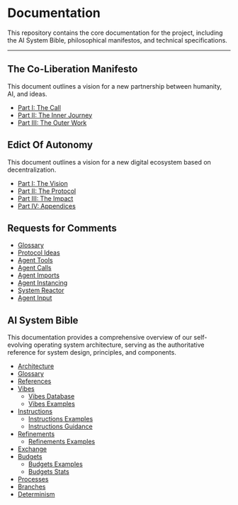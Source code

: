 # Documentation

This repository contains the core documentation for the project, including the AI System Bible, philosophical manifestos, and technical specifications.

---

## The Co-Liberation Manifesto

This document outlines a vision for a new partnership between humanity, AI, and ideas.

- [Part I: The Call](./manifesto/01_call.md)
- [Part II: The Inner Journey](./manifesto/02_inner_journey.md)
- [Part III: The Outer Work](./manifesto/03_outer_work.md)

## Edict Of Autonomy

This document outlines a vision for a new digital ecosystem based on decentralization.

- [Part I: The Vision](./edict/01_vision.md)
- [Part II: The Protocol](./edict/02_protocol.md)
- [Part III: The Impact](./edict/03_impact.md)
- [Part IV: Appendices](./edict/04_appendices.md)

## Requests for Comments

- [Glossary](./rfc/00_glossary.md)
- [Protocol Ideas](./rfc/01_protocol_ideas.md)
- [Agent Tools](./rfc/02_agent_tools.md)
- [Agent Calls](./rfc/03_agent_calls.md)
- [Agent Imports](./rfc/04_agent_imports.md)
- [Agent Instancing](./rfc/05_agent_instancing.md)
- [System Reactor](./rfc/06_system_reactor.md)
- [Agent Input](./rfc/07_agent_input.md)

## AI System Bible

This documentation provides a comprehensive overview of our self-evolving operating system architecture, serving as the authoritative reference for system design, principles, and components.

- [Architecture](./blueprint/00_architecture.md)
- [Glossary](./blueprint/00_glossary.md)
- [References](./blueprint/00_references.md)
- [Vibes](./blueprint/01_vibes.md)
  - [Vibes Database](./blueprint/01_vibes_database.md)
  - [Vibes Examples](./blueprint/01_vibes_examples.md)
- [Instructions](./blueprint/02_instructions.md)
  - [Instructions Examples](./blueprint/02_instructions_examples.md)
  - [Instructions Guidance](./blueprint/02_instructions_guidance.md)
- [Refinements](./blueprint/04_refinements.md)
  - [Refinements Examples](./blueprint/04_refinements_examples.md)
- [Exchange](./blueprint/05_exchange.md)
- [Budgets](./blueprint/06_budgets.md)
  - [Budgets Examples](./blueprint/06_budgets_examples.md)
  - [Budgets Stats](./blueprint/06_budgets_stats.md)
- [Processes](./blueprint/07_processes.md)
- [Branches](./blueprint/08_branches.md)
- [Determinism](./blueprint/12_determinism.md)
